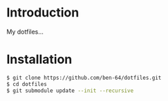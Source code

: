 # Introduction

My dotfiles...

# Installation

```bash
$ git clone https://github.com/ben-64/dotfiles.git
$ cd dotfiles
$ git submodule update --init --recursive
```
